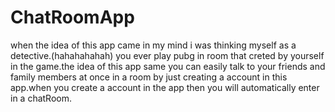 # ChatRoomApp
when the idea of this app came in my mind i was thinking myself as a detective.(hahahahahah)
you ever play pubg in room that creted by yourself in the game.the idea of this app same you can easily talk to your friends and family members at once in a room by just creating a account in this app.when you create a account in the app then you will automatically enter in a chatRoom.
